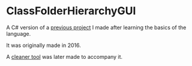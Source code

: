 # ClassFolderHierarchyGUI
A C# version of a [previous project](https://github.com/ultreson/ClassFolderHierarchy) I made after learning the basics of the language.

It was originally made in 2016.

A [cleaner tool](https://github.com/ultreson/FolderStructureCleaner) was later made to accompany it.
